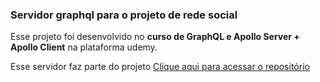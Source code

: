 ### Servidor graphql para o projeto de rede social

Esse projeto foi desenvolvido no **curso de GraphQL e Apollo Server + Apollo Client** na plataforma udemy.

Esse servidor faz parte do projeto <a href="https://github.com/LeonardoCostaB/graphql-front-udemy" target="_blank">Clique aqui para acessar o repositório</a>

